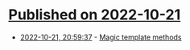 # [Published on 2022-10-21](index.md)

* [2022-10-21, 20:59:37](https://lobste.rs/s/fjjexg/magic_template_methods) - [Magic template methods](https://www.theabstraction.space/p/magic-template-methods)
